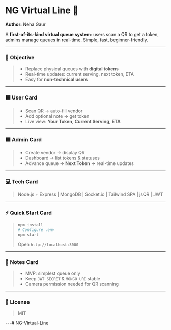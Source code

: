 # NG Virtual Line 🚀

**Author:** Neha Gaur

A **first-of-its-kind virtual queue system**: users scan a QR to get a token, admins manage queues in real-time. Simple, fast, beginner-friendly.

---

### 🎯 Objective

> * Replace physical queues with **digital tokens**
> * Real-time updates: current serving, next token, ETA
> * Easy for **non-technical users**

---

### 🟦 User Card

> * Scan QR → auto-fill vendor
> * Add optional note → get token
> * Live view: **Your Token**, **Current Serving**, **ETA**

---

### 🟩 Admin Card

> * Create vendor → display QR
> * Dashboard → list tokens & statuses
> * Advance queue → **Next Token** → real-time updates

---

### 💻 Tech Card

> Node.js + Express | MongoDB | Socket.io | Tailwind SPA | jsQR | JWT

---

### ⚡ Quick Start Card

> ```bash
> npm install
> # Configure .env
> npm start
> ```
>
> Open `http://localhost:3000`

---

### 🔧 Notes Card

> * MVP: simplest queue only
> * Keep `JWT_SECRET` & `MONGO_URI` stable
> * Camera permission needed for QR scanning

---

### 📝 License

> MIT

---#   N G - V i r t u a l - L i n e  
 